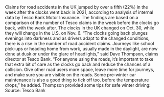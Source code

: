Claims for road accidents in the UK jumped by over a fifth (22%) in the week after the clocks went back in 2021, according to analysis of internal data by Tesco Bank Motor Insurance.
The findings are based on a comparison of the number of Tesco claims in the week before the clocks go back, with the week after.
The clocks in the UK changed on Oct. 30, while they will change in the U.S. on Nov. 6.
“The clocks going back plunges evenings into darkness and as drivers adapt to the changed conditions, there is a rise in the number of road accident claims. Journeys like school pick-ups or heading home from work, usually made in the daylight, are now done at dusk or under the glare of headlights,” said Dave Thompson, claims director at Tesco Bank.
“For anyone using the roads, it’s important to take that extra bit of care as the clocks go back and reduce the chances of a collision. Give other road users more space, leave more time for journeys, and make sure you are visible on the roads. Some pre-winter car maintenance is also a good thing to tick off too, before the temperature drops,” he added.
Thompson provided some tips for safe winter driving:
Source: Tesco Bank